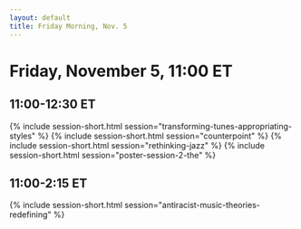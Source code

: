 ```yaml
---
layout: default
title: Friday Morning, Nov. 5
---
```


# Friday, November 5, 11:00 ET

## 11:00-12:30 ET
{% include session-short.html session="transforming-tunes-appropriating-styles" %}
{% include session-short.html session="counterpoint" %}
{% include session-short.html session="rethinking-jazz" %}
{% include session-short.html session="poster-session-2-the" %}


## 11:00-2:15 ET
{% include session-short.html session="antiracist-music-theories-redefining" %}
